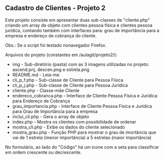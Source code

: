 <h2>Cadastro de Clientes - Projeto 2</h2>

Este projeto consiste em apresentar duas sub-classes de "cliente.php" criando um array de objeto com clientes pessoa física e clientes pessoa jurídica, contando também com interfaces para: grau de importância para a empresa e endereço de cobrança do cliente.

Obs.: Se o script foi testado nonavegador Firefox.

Arquivos do projeto (constantes em /aulagit/projeto2/):

* img - Sub-diretório (pasta) com as 3 imagens utilizadas no projeto: ascend.pnj, descen.png e estrela.png
* README.md - Leia-me
* cli_p_f.php - Sub-classe de Cliente para Pessoa Física
* cli_p_j.php - Sub-classe de Cliente para Pessoa Jurídica
* cliente.php - Classe-mãe Cliente
* endereco_cobranca.php - Interface de Cliente Pessoa Física e Jurídica para Endereço de Cobrança
* grau_importancia.php - Interface de Cliente Pessoa Física e Jurídica para Grau de Importância para a empresa
* inclui_cli.php - Gera o array de objeto
* index.php - Mostra os clientes com possibilidade de ordenar
* mostra_cli.php - Exibe os dados do cliente selecionado
* mostra_grau.php - Função PHP para mostrar o grau de imortância que vai de 1 estrela (menor importância) a 5 estrelas (maior importância)

No formulário, ao lado do "Código" há um ícone com a seta para classificar em ordem crescente ou decrescente.
